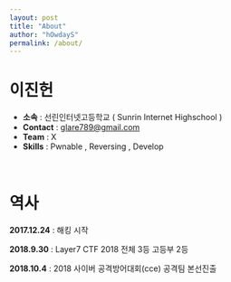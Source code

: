 ```yaml
---
layout: post
title: "About"
author: "hOwdayS"
permalink: /about/
---
```




<h1>이진헌</h1>

- __소속__ : 선린인터넷고등학교 ( Sunrin Internet Highschool )
- __Contact__ : glare789@gmail.com
- __Team__ : X
- __Skills__ : Pwnable , Reversing , Develop

<br>

<h1>역사</h1>

__2017.12.24__  : 해킹 시작

__2018.9.30__ : Layer7 CTF 2018 전체 3등 고등부 2등

__2018.10.4__ : 2018 사이버 공격방어대회(cce) 공격팀 본선진출
